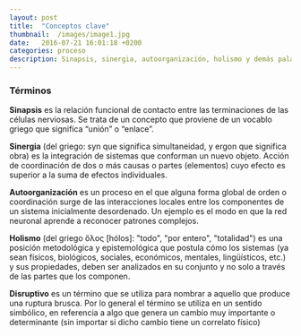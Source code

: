```yaml
---
layout: post
title:  "Conceptos clave"
thumbnail:  /images/image1.jpg
date:   2016-07-21 16:01:18 +0200
categories: proceso
description: Sinapsis, sinergia, autoorganización, holismo y demás palabros
---
```


### Términos

**Sinapsis** es la relación funcional de contacto entre las terminaciones de las células nerviosas. Se trata de un concepto que proviene de un vocablo griego que significa “unión” o “enlace”.

**Sinergia** (del griego: syn que significa simultaneidad, y ergon que significa obra) es la integración de sistemas que conforman un nuevo objeto. Acción de coordinación de dos o más causas o partes (elementos) cuyo efecto es superior a la suma de efectos individuales.

**Autoorganización** es un proceso en el que alguna forma global de orden o coordinación surge de las interacciones locales entre los componentes de un sistema inicialmente desordenado. Un ejemplo es el modo en que la red neuronal aprende a reconocer patrones complejos.

**Holismo** (del griego ὅλος [hólos]: "todo", "por entero", "totalidad") es una posición metodológica y epistemológica que postula cómo los sistemas (ya sean físicos, biológicos, sociales, económicos, mentales, lingüísticos, etc.) y sus propiedades, deben ser analizados en su conjunto y no solo a través de las partes que los componen.

**Disruptivo** es un término que se utiliza para nombrar a aquello que produce una ruptura brusca. Por lo general el término se utiliza en un sentido simbólico, en referencia a algo que genera un cambio muy importante o determinante (sin importar si dicho cambio tiene un correlato físico)
